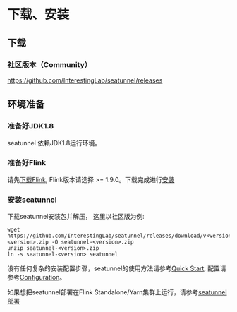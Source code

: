 # 下载、安装

## 下载

### 社区版本（Community）

https://github.com/InterestingLab/seatunnel/releases

## 环境准备

### 准备好JDK1.8

seatunnel 依赖JDK1.8运行环境。

### 准备好Flink
 
请先[下载Flink](https://flink.apache.org/downloads.html), Flink版本请选择 >= 1.9.0。下载完成进行[安装](https://ci.apache.org/projects/flink/flink-docs-release-1.9/zh/ops/deployment/cluster_setup.html)

### 安装seatunnel

下载seatunnel安装包并解压， 这里以社区版为例:

```
wget https://github.com/InterestingLab/seatunnel/releases/download/v<version>/seatunnel-<version>.zip -O seatunnel-<version>.zip
unzip seatunnel-<version>.zip
ln -s seatunnel-<version> seatunnel
```

没有任何复杂的安装配置步骤，seatunnel的使用方法请参考[Quick Start](/zh-cn/v2/flink/quick-start.md), 配置请参考[Configuration](/zh-cn/v2/flink/configuration/)。

如果想把seatunnel部署在Flink Standalone/Yarn集群上运行，请参考[seatunnel部署](/zh-cn/v2/flink/deployment)

